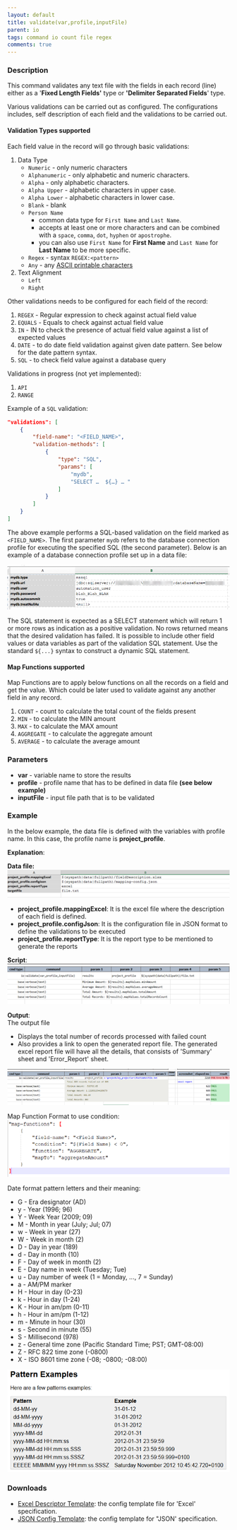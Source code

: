 ```yaml
---
layout: default
title: validate(var,profile,inputFile)
parent: io
tags: command io count file regex
comments: true
---
```



### Description
This command validates any text file with the fields in each record (line) either as a 
'**Fixed Length Fields'** type or **'Delimiter Separated Fields**' type.

Various validations can be carried out as configured. The configurations includes, self description 
of each field and the validations to be carried out.

#### Validation Types supported
Each field value in the record will go through basic validations:
1. Data Type
   * `Numeric` - only numeric characters
   * `Alphanumeric` - only alphabetic and numeric characters.
   * `Alpha` - only alphabetic characters.
   * `Alpha Upper` - alphabetic characters in upper case.
   * `Alpha Lower` - alphabetic characters in lower case.
   * `Blank` - blank
   * `Person Name`
      * common data type for `First Name` and `Last Name`.
      * accepts at least one or more characters and can be combined with a `space`, `comma`, `dot`, `hyphen` or `apostrophe`.  
      * you can also use `First Name` for **First Name** and `Last Name` for **Last Name** to be more specific.
   * `Regex` - syntax `REGEX:<pattern>`
   * `Any` - any <a href="https://en.wikipedia.org/wiki/ASCII#Printable_characters" class="external-link" target="_nexial_link">ASCII printable characters</a>
2. Text Alignment
   * `Left`
   * `Right`
 
Other validations needs to be configured for each field of the record:
1. `REGEX` - Regular expression to check against actual field value 
2. `EQUALS` - Equals to check against actual field value 
3. `IN` - IN to check the presence of actual field value against a list of expected values
4. `DATE` - to do date field validation against given date pattern. See below for the date pattern syntax. 
5. `SQL` - to check field value against a database query

Validations in progress (not yet implemented):
1. `API`
2. `RANGE`

Example of a `SQL` validation:
```json
"validations": [
    {
        "field-name": "<FIELD_NAME>",
        "validation-methods": [
            {
                "type": "SQL",
                "params": [
                    "mydb",
                    "SELECT …  ${…} … "
                ]
            }
        ]
    }
]
```

The above example performs a SQL-based validation on the field marked as `<FIELD_NAME>`. The first parameter `mydb` 
refers to the database connection profile for executing the specified SQL (the second parameter). Below is an 
example of a database connection profile set up in a data file:<br/>

![](../rdbms/image/index_01.png)

The SQL statement is expected as a SELECT statement which will return 1 or more rows as indication as a positive 
validation. No rows returned means that the desired validation has failed. It is possible to include other field values
or data variables as part of the validation SQL statement. Use the standard `${...}` syntax to construct a dynamic SQL
statement. 


#### Map Functions supported
Map Functions are to apply below functions on all the records on a field and get the value. Which could be later used 
to validate against any another field in any record. 
1. `COUNT` - count to calculate the total count of the fields present
2. `MIN` -  to calculate the MIN amount
3. `MAX` - to calculate the MAX amount
4. `AGGREGATE` - to calculate the aggregate amount
5. `AVERAGE` - to calculate the average amount


### Parameters
- **var** - variable name to store the results
- **profile** - profile name that has to be defined in data file **(see below example)**
- **inputFile** - input file path that is to be validated


### Example
In the below example, the data file is defined with the variables with profile name. In this case, the profile name 
is **project_profile**.

**Explanation**:

**Data file:**<br/>
![](image/validate_01.png)

- **project_profile.mappingExcel**: It is the excel file where the description of each field is defined.
- **project_profile.configJson**: It is the configuration file in JSON format to define the validations to be 
  executed
- **project_profile.reportType**: It is the report type to be mentioned to generate the reports

**Script**:<br/>
![](image/validate_02.png)

**Output**:<br/>
The output file
- Displays the total number of records processed with failed count
- Also provides a link to open the generated report file. The generated excel report file will have all the details, 
  that consists of 'Summary' sheet and 'Error_Report' sheet.

![](image/validate_03.png)

Map Function Format to use condition:
![](image/validate_05.png)


Date format pattern letters and their meaning:<br/>
- G - Era designator (AD)
- y - Year (1996; 96)
- Y - Week Year (2009; 09)
- M - Month in year (July; Jul; 07)
- w - Week in year (27)
- W - Week in month (2)
- D - Day in year (189)
- d - Day in month (10)
- F - Day of week in month (2)
- E - Day name in week (Tuesday; Tue)
- u - Day number of week (1 = Monday, ..., 7 = Sunday)
- a - AM/PM marker
- H - Hour in day (0-23)
- k - Hour in day (1-24)
- K - Hour in am/pm (0-11)
- h - Hour in am/pm (1-12)
- m - Minute in hour (30)
- s - Second in minute (55)
- S - Millisecond (978)
- z - General time zone (Pacific Standard Time; PST; GMT-08:00)
- Z - RFC 822 time zone (-0800)
- X - ISO 8601 time zone (-08; -0800; -08:00)

![](image/validate_04.png)


### Downloads
- [Excel Descriptor Template](excel-mapping-config-template.json): the config template file for 'Excel' specification.
- [JSON Config Template](json-mapping-config-template.json): the config template for "JSON' specification.


